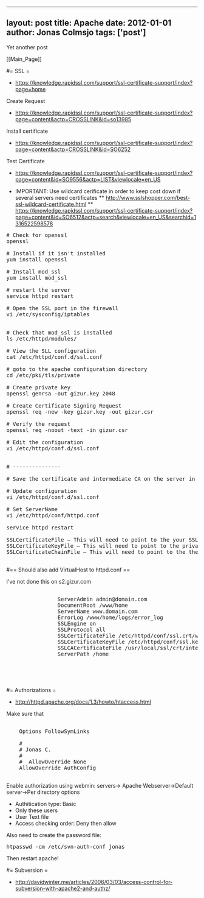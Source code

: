 
---
layout: post
title: Apache
date: 2012-01-01
author: Jonas Colmsjo
tags: ['post']
---

Yet another post





[[Main_Page]]

#= SSL =

* https://knowledge.rapidssl.com/support/ssl-certificate-support/index?page=home

Create Request
* https://knowledge.rapidssl.com/support/ssl-certificate-support/index?page=content&actp=CROSSLINK&id=so13985

Install certificate
* https://knowledge.rapidssl.com/support/ssl-certificate-support/index?page=content&actp=CROSSLINK&id=SO6252

Test Certificate
* https://knowledge.rapidssl.com/support/ssl-certificate-support/index?page=content&id=SO9556&actp=LIST&viewlocale=en_US

* IMPORTANT: Use wildcard cerificate in order to keep cost down if several servers need certificates
** http://www.sslshopper.com/best-ssl-wildcard-certificate.html
** https://knowledge.rapidssl.com/support/ssl-certificate-support/index?page=content&id=SO6512&actp=search&viewlocale=en_US&searchid=1316522598578

<pre>
# Check for openssl
openssl<tab><tab>

# Install if it isn't installed
yum install openssl

# Install mod_ssl
yum install mod_ssl

# restart the server
service httpd restart

# Open the SSL port in the firewall
vi /etc/sysconfig/iptables


# Check that mod_ssl is installed
ls /etc/httpd/modules/

# View the SLL configuration
cat /etc/httpd/conf.d/ssl.conf 

# goto to the apache configuration directory
cd /etc/pki/tls/private

# Create private key
openssl genrsa -out gizur.key 2048

# Create Certificate Signing Request
openssl req -new -key gizur.key -out gizur.csr

# Verify the request
openssl req -noout -text -in gizur.csr

# Edit the configuration 
vi /etc/httpd/conf.d/ssl.conf 


# ---------------

# Save the certificate and intermediate CA on the server in  /etc/pki/tls/certs

# Update configuration
vi /etc/httpd/conf.d/ssl.conf

# Set ServerName
vi /etc/httpd/conf/httpd.conf

service httpd restart

SSLCertificateFile – This will need to point to the your SSL certificate itself that we issued to you
SSLCertificateKeyFile – This will need to point to the private key file associated with your certificate.
SSLCertificateChainFile – This will need to point to the the intermediate file

</pre>


#== Should also add VirtualHost to httpd.conf ==

I've not done this on s2.gizur.com

<pre>
<VirtualHost [IP ADDRESS]:443>
                ServerAdmin admin@domain.com
                DocumentRoot /www/home
                ServerName www.domain.com
                ErrorLog /www/home/logs/error_log
                SSLEngine on
                SSLProtocol all
                SSLCertificateFile /etc/httpd/conf/ssl.crt/www.domain.com.crt
                SSLCertificateKeyFile /etc/httpd/conf/ssl.key/www.domain.com.key
                SSLCACertificateFile /usr/local/ssl/crt/intermediate.crt
                ServerPath /home
                <Directory "/www/home">
                </Directory>
</VirtualHost>
 
</pre>


#= Authorizations =

* http://httpd.apache.org/docs/1.3/howto/htaccess.html

Make sure that
<pre>
<Directory />
    Options FollowSymLinks

    #
    # Jonas C.
    #
    #  AllowOverride None
    AllowOverride AuthConfig

</pre>

Enable authorization using webmin: servers-> Apache Webserver->Default server->Per directory options
* Authitication type: Basic
* Only these users
* User Text file
* Access checking order: Deny then allow

Also need to create the password file:
<pre>
htpasswd -cm /etc/svn-auth-conf jonas
</pre>

Then restart apache!


#= Subversion =


* http://davidwinter.me/articles/2006/03/03/access-control-for-subversion-with-apache2-and-authz/
